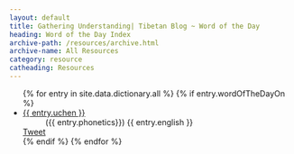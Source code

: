 ```yaml
---
layout: default
title: Gathering Understanding| Tibetan Blog ~ Word of the Day
heading: Word of the Day Index
archive-path: /resources/archive.html
archive-name: All Resources
category: resource
catheading: Resources
---
```

<ul>
{% for entry in site.data.dictionary.all %}
{% if entry.wordOfTheDayOn %}
  <li data-scheduled-date="{{entry.wordOfTheDayOn}}">
    <dt lang="bo"><a name="{{entry.wordOfTheDayOn}}" href="{{site.baseurl}}/resource/dictionary/index.html#{{ entry.wylie | append: '.'}}">{{ entry.uchen }}</a></dt>
    <dd>({{ entry.phonetics}}) {{ entry.english }}</dd>
    <a class="twitter-share-button" href="https://twitter.com/intent/tweet?text={{ entry.uchen }} {{ entry.phonetics}} {{ entry.english }}&amp;url=http://{{site.baseurl}}{{page.url}}&amp;hashtags=wotd,tibetan&amp;via=flowerdew" data-count="horizontal" data-size="large"  data-counturl="{{site.baseurl}}/resource/dictionary/index.html#{{ entry.wylie | append: '.'}}">
Tweet</a>
  </li>
{% endif %}
{% endfor %}
</ul>

<!-- https://dev.twitter.com/web/javascript/loading -->
<script>window.twttr = (function(d, s, id) {
  var js, fjs = d.getElementsByTagName(s)[0],
    t = window.twttr || {};
  if (d.getElementById(id)) return t;
  js = d.createElement(s);
  js.id = id;
  js.src = "https://platform.twitter.com/widgets.js";
  fjs.parentNode.insertBefore(js, fjs);
 
  t._e = [];
  t.ready = function(f) {
    t._e.push(f);
  };
 
  return t;
}(document, "script", "twitter-wjs"));</script>